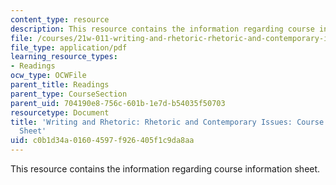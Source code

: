 ```yaml
---
content_type: resource
description: This resource contains the information regarding course information sheet.
file: /courses/21w-011-writing-and-rhetoric-rhetoric-and-contemporary-issues-fall-2015/c0b1d34a01604597f926405f1c9da8aa_MIT21W_011F15_Course.pdf
file_type: application/pdf
learning_resource_types:
- Readings
ocw_type: OCWFile
parent_title: Readings
parent_type: CourseSection
parent_uid: 704190e8-756c-601b-1e7d-b54035f50703
resourcetype: Document
title: 'Writing and Rhetoric: Rhetoric and Contemporary Issues: Course Information
  Sheet'
uid: c0b1d34a-0160-4597-f926-405f1c9da8aa
---
```

This resource contains the information regarding course information sheet.

